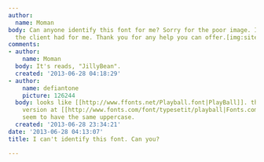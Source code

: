 ```yaml
---
author:
  name: Moman
body: Can anyone identify this font for me? Sorry for the poor image. It's the best
  the client had for me. Thank you for any help you can offer.[img:sites/default/files/old-images/jb_5559.jpg]
comments:
- author:
    name: Moman
  body: It's reads, "JillyBean".
  created: '2013-06-28 04:18:29'
- author:
    name: defiantone
    picture: 126244
  body: looks like [[http://www.ffonts.net/Playball.font|PlayBall]]. the commercial
    version at [[http://www.fonts.com/font/typesetit/playball|Fonts.com]] does not
    seem to have the same uppercase.
  created: '2013-06-28 23:34:21'
date: '2013-06-28 04:13:07'
title: I can't identify this font. Can you?

---
```

